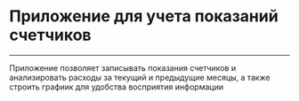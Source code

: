 Приложение для учета  показаний счетчиков
=====================
----------
Приложение позволяет записывать показания счетчиков и
анализировать расходы за текущий и предыдущие месяцы,
а также строить графиик для удобства восприятия информации